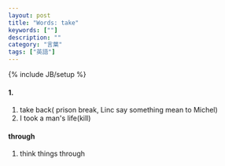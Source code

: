 ```yaml
---
layout: post
title: "Words: take"
keywords: [""]
description: ""
category: "言葉"
tags: ["英語"]
---
```

{% include JB/setup %}

#### 1. 
1. take back( prison break, Linc say something mean to Michel) 
2. I took a man's life(kill)



#### through
1. think things through
